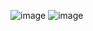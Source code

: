 ![image](https://github.com/CyJaySong/flutter_meituan_shop/tree/master/doc/images/1581152212.gif)
![image](https://github.com/CyJaySong/flutter_meituan_shop/tree/master/doc/images/1581152222.gif)
